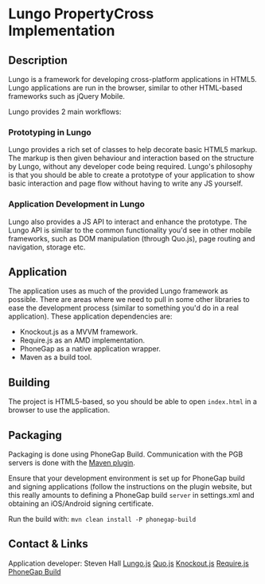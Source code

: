 # Lungo PropertyCross Implementation

## Description
Lungo is a framework for developing cross-platform applications in HTML5.
Lungo applications are run in the browser, similar to other HTML-based 
frameworks such as jQuery Mobile.

Lungo provides 2 main workflows:
### Prototyping in Lungo
Lungo provides a rich set of classes to help decorate basic HTML5 markup. The
markup is then given behaviour and interaction based on the structure by Lungo,
without any developer code being required. Lungo's philosophy is that you should
be able to create a prototype of your application to show basic interaction and
page flow without having to write any JS yourself.

### Application Development in Lungo
Lungo also provides a JS API to interact and enhance the prototype. The Lungo
API is similar to the common functionality you'd see in other mobile frameworks,
such as DOM manipulation (through Quo.js), page routing and navigation, storage
 etc.

## Application
The application uses as much of the provided Lungo framework as possible.
There are areas where we need to pull in some other libraries to ease the
development process (similar to something you'd do in a real application).
These application dependencies are:
* Knockout.js as a MVVM framework.
* Require.js as an AMD implementation.
* PhoneGap as a native application wrapper.
* Maven as a build tool.

## Building
The project is HTML5-based, so you should be able to open `index.html` in a
browser to use the application.

## Packaging
Packaging is done using PhoneGap Build. Communication with the PGB servers
is done with the [Maven plugin](http://chrisprice.github.io/phonegap-build/phonegap-build-maven-plugin).

Ensure that your development environment is set up for PhoneGap build and
signing applications (follow the instructions on the plugin website, but this
really amounts to defining a PhoneGap build `server` in settings.xml and
obtaining an iOS/Android signing certificate.

Run the build with:
`mvn clean install -P phonegap-build`

## Contact & Links
Application developer: Steven Hall
[Lungo.js](http://lungo.tapquo.com/)
[Quo.js](http://quojs.tapquo.com/)
[Knockout.js](http://knockoutjs.com/)
[Require.js](http://requirejs.org/)
[PhoneGap Build](https://build.phonegap.com/apps)
